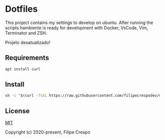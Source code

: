 # Dotfiles

This project contains my settings to develop on ubuntu. After running the scripts hambiente is ready for development with Docker, VsCode, Vim, Terminator and ZSH.

Projeto desatualizado!

## Requirements


```sh
apt install curl
```

## Install

```sh
sh -c "$(curl -fsSL https://raw.githubusercontent.com/filipecrespodev/dotfiles/master/index.sh)"

```

## License

[MIT](http://opensource.org/licenses/MIT)

Copyright (c) 2020-present, Filipe Crespo
